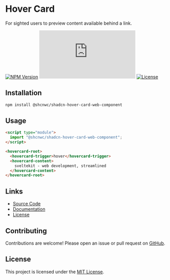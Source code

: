 # Hover Card

For sighted users to preview content available behind a link.

[![NPM Version](https://img.shields.io/npm/v/@shcnwc/shadcn-hover-card-web-component.svg)](https://www.npmjs.com/package/@shcnwc/shadcn-hover-card-web-component)
[![Package Size](https://img.badgesize.io/https://unpkg.com/@shcnwc/shadcn-hover-card-web-component/index.js?compression=gzip)](https://www.npmjs.com/package/@shcnwc/shadcn-hover-card-web-component)
[![License](https://img.shields.io/npm/l/@shcnwc/shadcn-hover-card-web-component.svg)](https://github.com/shcnwc/shadcn-web-components/blob/main/LICENSE)


## Installation

```bash
npm install @shcnwc/shadcn-hover-card-web-component
```

## Usage

```html
<script type="module">
  import "@shcnwc/shadcn-hover-card-web-component";
</script>

<hovercard-root>
  <hovercard-trigger>hover</hovercard-trigger>
  <hovercard-content>
    sveltekit - web development, streamlined
  </hovercard-content>
</hovercard-root>
```

## Links

- [Source Code](https://github.com/shcnwc/shadcn-web-components/tree/main/dist/hover-card)
- [Documentation](https://github.com/shcnwc/shadcn-web-components)
- [License](https://github.com/shcnwc/shadcn-web-components/blob/main/LICENSE)

## Contributing

Contributions are welcome! Please open an issue or pull request on [GitHub](https://github.com/shcnwc/shadcn-web-components).

## License

This project is licensed under the [MIT License](https://github.com/shcnwc/shadcn-web-components/blob/main/LICENSE).
